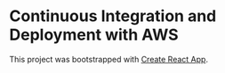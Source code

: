# Continuous Integration and Deployment with AWS

This project was bootstrapped with [Create React App](https://github.com/facebook/create-react-app).
